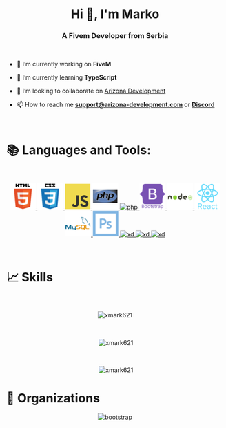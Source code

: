 <h1 align="center">Hi 👋, I'm Marko</h1>
<h3 align="center">A Fivem Developer from Serbia</h3>
&nbsp;

- 🔭 I’m currently working on **FiveM**

- 🌱 I’m currently learning **TypeScript**

- 👯 I’m looking to collaborate on [Arizona Development](https://arizona-development.com)

- 📫 How to reach me **support@arizona-development.com** or [**Discord**](https://discord.gg/BWDEVpUmks)

&nbsp;

<h1 align="left">📚 Languages and Tools:</h1>
&nbsp;
<p align="center">
<a href="https://www.w3.org/html/" target="_blank" rel="noreferrer"> <img src="https://raw.githubusercontent.com/devicons/devicon/master/icons/html5/html5-original-wordmark.svg" alt="html5" width="60" height="60"/> </a> <a href="https://www.w3schools.com/css/" target="_blank" rel="noreferrer"> <img src="https://raw.githubusercontent.com/devicons/devicon/master/icons/css3/css3-original-wordmark.svg" alt="css3" width="60" height="60"/> </a> <a href="https://developer.mozilla.org/en-US/docs/Web/JavaScript" target="_blank" rel="noreferrer"> <img src="https://raw.githubusercontent.com/devicons/devicon/master/icons/javascript/javascript-original.svg" alt="javascript" width="60" height="60"/> </a> 
<a href="https://www.php.net" target="_blank" rel="noreferrer"> <img src="https://raw.githubusercontent.com/devicons/devicon/master/icons/php/php-original.svg" alt="php" width="60" height="60"/> </a>
<a href="https://www.lua.org/" target="_blank" rel="noreferrer"> <img src="https://cdn.jsdelivr.net/gh/devicons/devicon/icons/lua/lua-original-wordmark.svg" alt="php" width="60" height="60"/> </a>
 <a href="https://getbootstrap.com" target="_blank" rel="noreferrer"> <img src="https://raw.githubusercontent.com/devicons/devicon/master/icons/bootstrap/bootstrap-plain-wordmark.svg" alt="bootstrap" width="60" height="60"/> </a>  <a href="https://nodejs.org" target="_blank" rel="noreferrer"> <img src="https://raw.githubusercontent.com/devicons/devicon/master/icons/nodejs/nodejs-original-wordmark.svg" alt="nodejs" width="60" height="60"/> </a> <a href="https://reactjs.org/" target="_blank" rel="noreferrer"> <img src="https://raw.githubusercontent.com/devicons/devicon/master/icons/react/react-original-wordmark.svg" alt="react" width="60" height="60"/> </a>
 <a href="https://www.mysql.com/" target="_blank" rel="noreferrer"> <img src="https://raw.githubusercontent.com/devicons/devicon/master/icons/mysql/mysql-original-wordmark.svg" alt="mysql" width="60" height="60"/> </a>  <a href="https://www.photoshop.com/en" target="_blank" rel="noreferrer"> <img src="https://raw.githubusercontent.com/devicons/devicon/master/icons/photoshop/photoshop-line.svg" alt="photoshop" width="60" height="60"/> </a>   <a href="https://www.adobe.com/products/xd.html" target="_blank" rel="noreferrer"> <img src="https://cdn.worldvectorlogo.com/logos/adobe-xd.svg" alt="xd" width="60" height="60"/> </a>
<a href="https://code.visualstudio.com/" target="_blank" rel="noreferrer"> <img src="https://cdn.jsdelivr.net/gh/devicons/devicon/icons/vscode/vscode-original.svg" alt="xd" width="60" height="60"/> </a> <a href="https://www.figma.com/" target="_blank" rel="noreferrer"> <img src="https://cdn.jsdelivr.net/gh/devicons/devicon/icons/figma/figma-original.svg" alt="xd" width="60" height="60"/> </a> </p>
&nbsp;
<h1 align="left">📈 Skills</h1>
&nbsp;
<p align="center"><img align="center" src="https://github-readme-stats.vercel.app/api/top-langs?username=xmark621&show_icons=true&locale=en&layout=compact&theme=radical&border_radius=10" alt="xmark621" /></p>
&nbsp;
<p align="center">&nbsp;<img align="center" src="https://github-readme-stats.vercel.app/api?username=xmark621&show_icons=true&theme=radical&border_radius=10&locale=en" alt="xmark621" /></p>
&nbsp;
<p align="center">&nbsp;<img align="center" src="https://streak-stats.demolab.com?user=xmark621&count_private=true&theme=radical&border_radius=10" alt="xmark621" /></p>

<h1 align="left">💼 Organizations</h1>
<p align="center"><a href="https://github.com/Arizona-Development" target="_blank" rel="noreferrer"> <img src="https://i.imgur.com/sla4Rqj.png" alt="bootstrap" width="200" height="200"/> </a></p>

